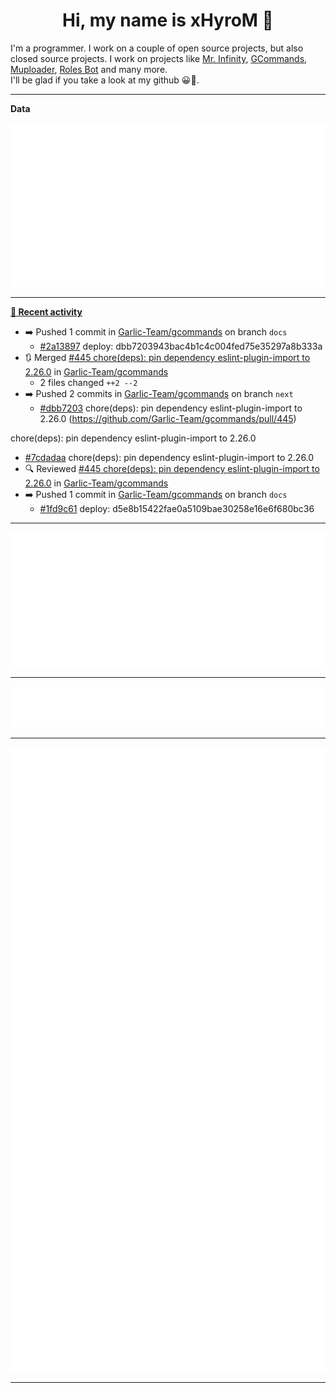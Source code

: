 <p align="center">
    <!-- <img src="https://avatars.githubusercontent.com/u/56601352" width="192" alt="hyro's pfp" /> -->
    <h1 align="center">Hi, my name is xHyroM 👋</h1>
</p>

I'm a programmer. I work on a couple of open source projects, but also closed source projects. I work on projects like [Mr. Infinity](https://discord.com/oauth2/authorize?client_id=720321585625694239&scope=bot%20applications.commands&permissions=8&redirect_uri=https://blobs.gq/imanager&prompt=consent&response_type=code), [GCommands](https://github.com/Garlic-Team/GCommands), [Muploader](https://github.com/xHyroM/Muploder), [Roles Bot](https://github.com/xHyroM/roles-bot) and many more.  
I'll be glad if you take a look at my github 😀👀.

___
**Data**

<img src="https://github.com/xHyroM/xHyroM/blob/master/.cache/base.svg">

___

**[📰 Recent activity](https://github.com/xHyroM)**
* ➡️ Pushed 1 commit in [Garlic-Team/gcommands](https://github.com/Garlic-Team/gcommands) on branch `docs`
  * [#2a13897](https://github.com/Garlic-Team/gcommands/commit/2a13897) deploy: dbb7203943bac4b1c4c004fed75e35297a8b333a
* 🔃 Merged [#445 chore(deps): pin dependency eslint-plugin-import to 2.26.0](https://github.com/Garlic-Team/gcommands/pull/445) in [Garlic-Team/gcommands](https://github.com/Garlic-Team/gcommands)
  * 2 files changed `++2 --2`
* ➡️ Pushed 2 commits in [Garlic-Team/gcommands](https://github.com/Garlic-Team/gcommands) on branch `next`
  * [#dbb7203](https://github.com/Garlic-Team/gcommands/commit/dbb7203) chore(deps): pin dependency eslint-plugin-import to 2.26.0 (https://github.com/Garlic-Team/gcommands/pull/445)

chore(deps): pin dependency eslint-plugin-import to 2.26.0
  * [#7cdadaa](https://github.com/Garlic-Team/gcommands/commit/7cdadaa) chore(deps): pin dependency eslint-plugin-import to 2.26.0
* 🔍 Reviewed [#445 chore(deps): pin dependency eslint-plugin-import to 2.26.0](https://github.com/Garlic-Team/gcommands/pull/445) in [Garlic-Team/gcommands](https://github.com/Garlic-Team/gcommands)
* ➡️ Pushed 1 commit in [Garlic-Team/gcommands](https://github.com/Garlic-Team/gcommands) on branch `docs`
  * [#1fd9c61](https://github.com/Garlic-Team/gcommands/commit/1fd9c61) deploy: d5e8b15422fae0a5109bae30258e16e6f680bc36


___

<img src="https://github.com/xHyroM/xHyroM/blob/master/.cache/isocalendar.svg">

___

<img src="https://github.com/xHyroM/xHyroM/blob/master/.cache/languages.svg">

___

<img src="https://github.com/xHyroM/xHyroM/blob/master/.cache/achievements.svg">

___
